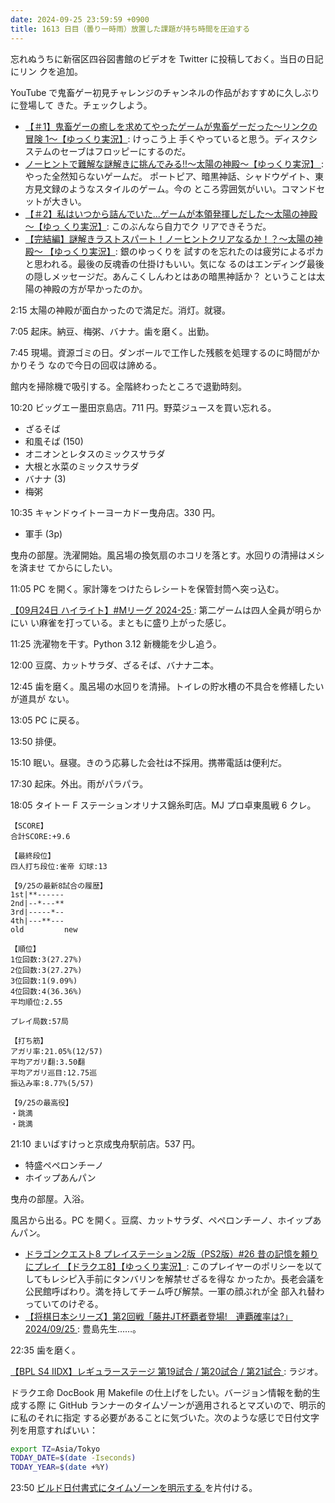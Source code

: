 ```yaml
---
date: 2024-09-25 23:59:59 +0900
title: 1613 日目（曇り一時雨）放置した課題が持ち時間を圧迫する
---
```


忘れぬうちに新宿区四谷図書館のビデオを Twitter に投稿しておく。当日の日記にリン
クを追加。

YouTube で鬼畜ゲー初見チャレンジのチャンネルの作品がおすすめに久しぶりに登場して
きた。チェックしよう。

* [【＃1】鬼畜ゲーの癒しを求めてやったゲームが鬼畜ゲーだった～リンクの冒険
  1～【ゆっくり実況】](https://www.youtube.com/watch?v=qFrgVl0YIc0): けっこう上
  手くやっていると思う。ディスクシステムのセーブはフロッピーにするのだ。
* [ノーヒントで難解な謎解きに挑んでみる!!～太陽の神殿～【ゆっくり実況】
  ](https://www.youtube.com/watch?v=oJqz7YxYW_M): やった全然知らないゲームだ。
  ポートピア、暗黒神話、シャドウゲイト、東方見文録のようなスタイルのゲーム。今の
  ところ雰囲気がいい。コマンドセットが大きい。
* [【＃2】私はいつから詰んでいた...ゲームが本領発揮しだした～太陽の神殿～【ゆっ
  くり実況】](https://www.youtube.com/watch?v=ENdT8eAgJ5I): このぶんなら自力でク
  リアできそうだ。
* [【完結編】謎解きラストスパート！ノーヒントクリアなるか！？～太陽の神殿～
  【ゆっくり実況】](https://www.youtube.com/watch?v=Axa42BZzfi0): 銀のゆっくりを
  試すのを忘れたのは疲労によるポカと思われる。最後の反魂香の仕掛けもいい。気にな
  るのはエンディング最後の隠しメッセージだ。あんこくしんわとはあの暗黒神話か？
  ということは太陽の神殿の方が早かったのか。

2:15 太陽の神殿が面白かったので満足だ。消灯。就寝。

7:05 起床。納豆、梅粥、バナナ。歯を磨く。出勤。

7:45 現場。資源ゴミの日。ダンボールで工作した残骸を処理するのに時間がかかりそう
なので今日の回収は諦める。

館内を掃除機で吸引する。全階終わったところで退勤時刻。

10:20 ビッグエー墨田京島店。711 円。野菜ジュースを買い忘れる。

* ざるそば
* 和風そば (150)
* オニオンとレタスのミックスサラダ
* 大根と水菜のミックスサラダ
* バナナ (3)
* 梅粥

10:35 キャンドゥイトーヨーカドー曳舟店。330 円。

* 軍手 (3p)

曳舟の部屋。洗濯開始。風呂場の換気扇のホコリを落とす。水回りの清掃はメシを済ませ
てからにしたい。

11:05 PC を開く。家計簿をつけたらレシートを保管封筒へ突っ込む。

[【09月24日 ハイライト】#Mリーグ 2024-25
](https://www.youtube.com/watch?v=Tn5_blld-9s): 第二ゲームは四人全員が明らかにい
い麻雀を打っている。まともに盛り上がった感じ。

11:25 洗濯物を干す。Python 3.12 新機能を少し追う。

12:00 豆腐、カットサラダ、ざるそば、バナナ二本。

12:45 歯を磨く。風呂場の水回りを清掃。トイレの貯水槽の不具合を修繕したいが道具が
ない。

13:05 PC に戻る。

13:50 排便。

15:10 眠い。昼寝。きのう応募した会社は不採用。携帯電話は便利だ。

17:30 起床。外出。雨がパラパラ。

18:05 タイトー F ステーションオリナス錦糸町店。MJ プロ卓東風戦 6 クレ。

```text
【SCORE】
合計SCORE:+9.6

【最終段位】
四人打ち段位:雀帝 幻球:13

【9/25の最新8試合の履歴】
1st|**------
2nd|--*---**
3rd|-----*--
4th|---**---
old         new

【順位】
1位回数:3(27.27%)
2位回数:3(27.27%)
3位回数:1(9.09%)
4位回数:4(36.36%)
平均順位:2.55

プレイ局数:57局

【打ち筋】
アガリ率:21.05%(12/57)
平均アガリ翻:3.50翻
平均アガリ巡目:12.75巡
振込み率:8.77%(5/57)

【9/25の最高役】
・跳満
・跳満
```

21:10 まいばすけっと京成曳舟駅前店。537 円。

* 特盛ペペロンチーノ
* ホイップあんパン

曳舟の部屋。入浴。

風呂から出る。PC を開く。豆腐、カットサラダ、ペペロンチーノ、ホイップあんパン。

* [ドラゴンクエスト8 プレイステーション2版（PS2版）#26 昔の記憶を頼りにプレイ
  【ドラクエ8】【ゆっくり実況】](https://www.youtube.com/watch?v=ZrNzydPJtsU):
  このプレイヤーのポリシーを以てしてもレシピ入手前にタンバリンを解禁せざるを得な
  かったか。長老会議を公民館呼ばわり。満を持してチーム呼び解禁。一軍の顔ぶれが全
  部入れ替わっていてのけぞる。
* [【将棋日本シリーズ】第2回戦「藤井JT杯覇者登場!　連覇確率は?」2024/09/25
  ](https://www.youtube.com/watch?v=wjR9Gu5P4tg): 豊島先生……。

22:35 歯を磨く。

[【BPL S4 IIDX】レギュラーステージ 第19試合 / 第20試合 / 第21試合
](https://www.youtube.com/watch?v=xSTggAK1UCc): ラジオ。

ドラクエ命 DocBook 用 Makefile の仕上げをしたい。バージョン情報を動的生成する際
に GitHub ランナーのタイムゾーンが適用されるとマズいので、明示的に私のそれに指定
する必要があることに気づいた。次のような感じで日付文字列を用意すればいい：

```bash
export TZ=Asia/Tokyo
TODAY_DATE=$(date -Iseconds)
TODAY_YEAR=$(date +%Y)
```

23:50 [ビルド日付書式にタイムゾーンを明示する
](https://github.com/showa-yojyo/dqbook/issues/91)を片付ける。
